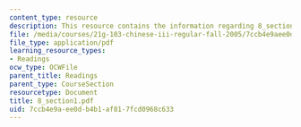 ```yaml
---
content_type: resource
description: This resource contains the information regarding 8_section1.
file: /media/courses/21g-103-chinese-iii-regular-fall-2005/7ccb4e9aee0db4b1af817fcd0968c633_MIT21G_103F05_8_1.pdf
file_type: application/pdf
learning_resource_types:
- Readings
ocw_type: OCWFile
parent_title: Readings
parent_type: CourseSection
resourcetype: Document
title: 8_section1.pdf
uid: 7ccb4e9a-ee0d-b4b1-af81-7fcd0968c633
---
```


